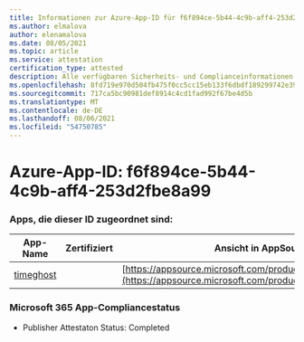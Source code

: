 ```yaml
---
title: Informationen zur Azure-App-ID für f6f894ce-5b44-4c9b-aff4-253d2fbe8a99
ms.author: elmalova
author: elenamalova
ms.date: 08/05/2021
ms.topic: article
ms.service: attestation
certification_type: attested
description: Alle verfügbaren Sicherheits- und Complianceinformationen für f6f894ce-5b44-4c9b-aff4-253d2fbe8a99.
ms.openlocfilehash: 8fd719e970d504fb475f0cc5cc15eb133f6dbdf189299742e39e54b95b4094fa
ms.sourcegitcommit: 717ca5bc90981def8914c4cd1fad992f67be4d5b
ms.translationtype: MT
ms.contentlocale: de-DE
ms.lasthandoff: 08/06/2021
ms.locfileid: "54750785"
---
```

# <a name="azure-app-id-f6f894ce-5b44-4c9b-aff4-253d2fbe8a99"></a>Azure-App-ID: f6f894ce-5b44-4c9b-aff4-253d2fbe8a99


### <a name="apps-associated-with-this-id"></a>Apps, die dieser ID zugeordnet sind:
| **App-Name** | **Zertifiziert** | **Ansicht in AppSource** |
|--------------|---------------|-----------------------|
| [timeghost](https://docs.microsoft.com/microsoft-365-app-certification/forward/WA200001532) |  | [https://appsource.microsoft.com/product/office/WA200001532](https://appsource.microsoft.com/product/office/WA200001532) |

### <a name="microsoft-365-app-compliance-status"></a>Microsoft 365 App-Compliancestatus
- Publisher Attestaton Status: Completed
